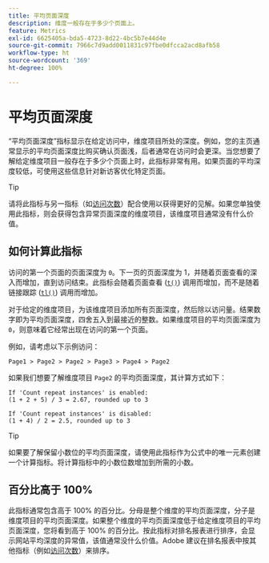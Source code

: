 ```yaml
---
title: 平均页面深度
description: 维度一般存在于多少个页面上。
feature: Metrics
exl-id: 6625405a-bda5-4723-8d22-4bc5b7e44d4e
source-git-commit: 7966c7d9add0011831c97fbe0dfcca2acd8afb58
workflow-type: ht
source-wordcount: '369'
ht-degree: 100%

---
```


# 平均页面深度

“平均页面深度”指标显示在给定访问中，维度项目所处的深度。例如，您的主页通常显示的平均页面深度比购买确认页面浅，后者通常在访问时会更深。当您想要了解给定维度项目一般存在于多少个页面上时，此指标非常有用。如果页面的平均深度较低，可使用这些信息针对新访客优化特定页面。

>[!TIP]
>
>请将此指标与另一指标（如[访问次数](visits.md)）配合使用以获得更好的见解。如果您单独使用此指标，则会获得包含异常页面深度的维度项目，该维度项目通常没有什么价值。

## 如何计算此指标

访问的第一个页面的页面深度为 `0`。下一页的页面深度为 1，并随着页面查看的深入而增加，直到访问结束。此指标会随着页面查看 ([`t()`](/help/implement/vars/functions/t-method.md)) 调用而增加，而不是随着链接跟踪 ([`tl()`](/help/implement/vars/functions/tl-method.md)) 调用而增加。

对于给定的维度项目，为该维度项目添加所有页面深度，然后除以访问量。结果数字即为平均页面深度，四舍五入到最接近的整数。如果维度项目的平均页面深度为 `0`，则意味着它经常出现在访问的第一个页面。

例如，请考虑以下示例访问：

```text
Page1 > Page2 > Page2 > Page3 > Page4 > Page2
```

如果我们想要了解维度项目 `Page2` 的平均页面深度，其计算方式如下：

```text
If 'Count repeat instances' is enabled:
(1 + 2 + 5) / 3 = 2.67, rounded up to 3

If 'Count repeat instances' is disabled:
(1 + 4) / 2 = 2.5, rounded up to 3
```

>[!TIP]
>
>如果要了解保留小数位的平均页面深度，请使用此指标作为公式中的唯一元素创建一个计算指标。将计算指标中的小数位数增加到所需的小数。

## 百分比高于 100%

此指标通常包含高于 100% 的百分比。分母是整个维度的平均页面深度，分子是维度项目的平均页面深度。如果整个维度的平均页面深度低于给定维度项目的平均页面深度，您将看到高于 100% 的百分比。按此指标对排名报表进行排序，会显示网站平均深度的异常值，该值通常没什么价值。Adobe 建议在排名报表中按其他指标（例如[访问次数](visits.md)）来排序。
